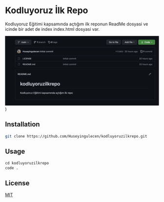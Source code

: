 
# Kodluyoruz İlk Repo

  

  

Kodluyoruz Eğitimi kapsamında açtığım ilk reponun ReadMe dosyasi ve icinde bir adet de index index.html dosyasi var.

  

![Proje secrenshot](https://github.com/Huseyingulecen/kodluyoruzilkrepo/blob/main/images/ProjeSecrenshot.png))
  

## Installation

```bash
git clone https://github.com/Huseyingulecen/kodluyoruzilkrepo.git
```

## Usage


```linux
cd kodluyoruzilkrepo
code .
```

## License

[MIT](https://choosealicense.com/licenses/mit/)
